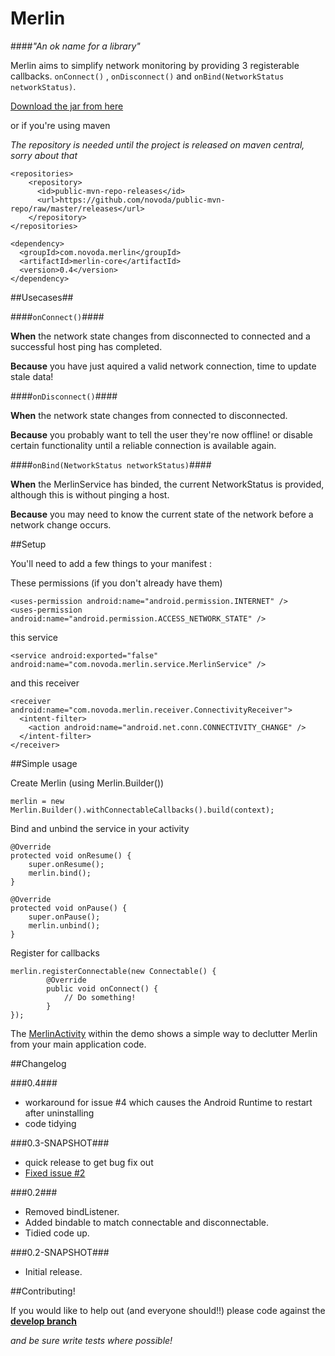 Merlin
======

####*"An ok name for a library"*


Merlin aims to simplify network monitoring by providing 3 registerable callbacks. 
`onConnect()` , `onDisconnect()` and `onBind(NetworkStatus networkStatus)`.

[Download the jar from here](https://github.com/novoda/merlin/raw/master/releases/merlin-core-v0.2.jar)

or if you're using maven

*The repository is needed until the project is released on maven central, sorry about that*

    <repositories>
        <repository>
          <id>public-mvn-repo-releases</id>
          <url>https://github.com/novoda/public-mvn-repo/raw/master/releases</url>
        </repository>
    </repositories>

    <dependency>
      <groupId>com.novoda.merlin</groupId>
      <artifactId>merlin-core</artifactId>
      <version>0.4</version>
    </dependency>
    

##Usecases##

####`onConnect()`####

**When** the network state changes from disconnected to connected and a successful host ping has completed.

**Because** you have just aquired a valid network connection, time to update stale data!

####`onDisconnect()`####

**When** the network state changes from connected to disconnected.

**Because** you probably want to tell the user they're now offline! or disable certain functionality until a reliable connection is available again.

####`onBind(NetworkStatus networkStatus)`####

**When** the MerlinService has binded, the current NetworkStatus is provided, although this is without pinging a host. 

**Because** you may need to know the current state of the network before a network change occurs. 


##Setup

You'll need to add a few things to your manifest :

These permissions (if you don't already have them)

    <uses-permission android:name="android.permission.INTERNET" />
    <uses-permission android:name="android.permission.ACCESS_NETWORK_STATE" />

this service

    <service android:exported="false" android:name="com.novoda.merlin.service.MerlinService" />

and this receiver

    <receiver android:name="com.novoda.merlin.receiver.ConnectivityReceiver">
      <intent-filter>
        <action android:name="android.net.conn.CONNECTIVITY_CHANGE" />
      </intent-filter>
    </receiver>

##Simple usage

Create Merlin (using Merlin.Builder())

    merlin = new Merlin.Builder().withConnectableCallbacks().build(context);

Bind and unbind the service in your activity

    @Override
    protected void onResume() {
        super.onResume();
        merlin.bind();
    }

    @Override
    protected void onPause() {
        super.onPause();
        merlin.unbind();
    }

Register for callbacks

    merlin.registerConnectable(new Connectable() {
            @Override
            public void onConnect() {
                // Do something!
            }
    });
    
The [MerlinActivity](https://github.com/novoda/merlin/blob/master/demo/src/com/novoda/merlin/demo/presentation/base/MerlinActivity.java) within the demo shows a simple way to declutter Merlin from your main application code.    

##Changelog

###0.4###
  - workaround for issue #4 which causes the Android Runtime to restart after uninstalling
  - code tidying

###0.3-SNAPSHOT###
  - quick release to get bug fix out
  - [Fixed issue #2](https://github.com/novoda/merlin/issues/2)

###0.2###
  - Removed bindListener.
  - Added bindable to match connectable and disconnectable.  
  - Tidied code up.

###0.2-SNAPSHOT###
  - Initial release.


##Contributing!

If you would like to help out (and everyone should!!) please code against the **[develop branch](https://github.com/novoda/merlin/tree/develop)** 

*and be sure write tests where possible!*

